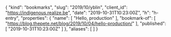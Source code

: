 {
  "kind": "bookmarks",
  "slug": "2019/10/yblin",
  "client_id": "https://indigenous.realize.be",
  "date": "2019-10-31T10:23:00Z",
  "h": "h-entry",
  "properties": {
    "name": [
      "Hello, production"
    ],
    "bookmark-of": [
      "https://blog.thepete.net/blog/2019/10/04/hello-production/"
    ],
    "published": [
      "2019-10-31T10:23:00Z"
    ]
  },
  "aliases": [
  ]
}
